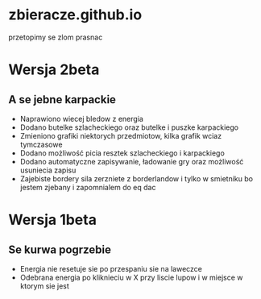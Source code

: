 # zbieracze.github.io
przetopimy se zlom prasnac


# Wersja 2beta

## A se jebne karpackie

* Naprawiono wiecej bledow z energia
* Dodano butelke szlacheckiego oraz butelke i puszke karpackiego
* Zmieniono grafiki niektorych przedmiotow, kilka grafik wciaz tymczasowe
* Dodano możliwość picia resztek szlacheckiego i karpackiego
* Dodano automatyczne zapisywanie, ładowanie gry oraz możliwość usuniecia zapisu
* Zajebiste bordery sila zerzniete z borderlandow i tylko w smietniku bo jestem zjebany i zapomnialem do eq dac

# Wersja 1beta
## Se kurwa pogrzebie

* Energia nie resetuje sie po przespaniu sie na laweczce
* Odebrana energia po kliknieciu w X przy liscie lupow i w miejsce w ktorym sie jest
